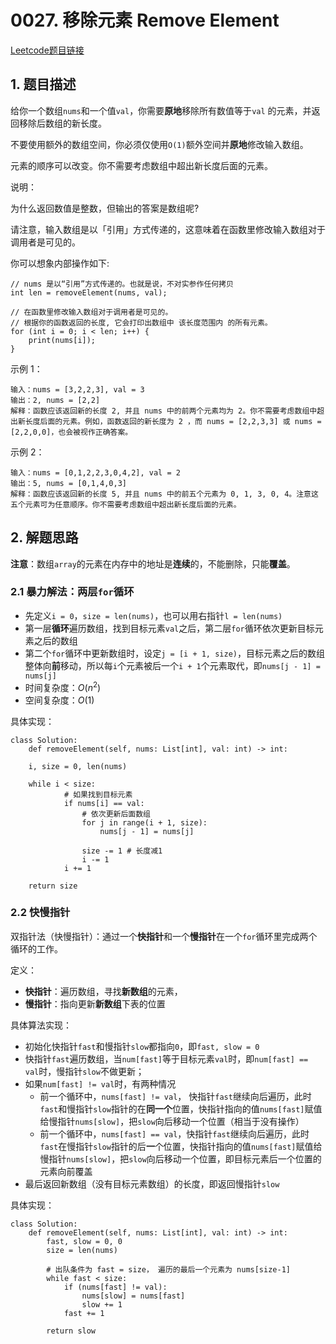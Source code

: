 # 0027. 移除元素 Remove Element
[Leetcode题目链接](https://leetcode.com/problems/remove-element/description/)

## 1. 题目描述
给你一个数组`nums`和一个值`val`，你需要**原地**移除所有数值等于`val` 的元素，并返回移除后数组的新长度。

不要使用额外的数组空间，你必须仅使用`O(1)`额外空间并**原地**修改输入数组。

元素的顺序可以改变。你不需要考虑数组中超出新长度后面的元素。

说明：

为什么返回数值是整数，但输出的答案是数组呢?

请注意，输入数组是以「引用」方式传递的，这意味着在函数里修改输入数组对于调用者是可见的。

你可以想象内部操作如下:
```
// nums 是以“引用”方式传递的。也就是说，不对实参作任何拷贝
int len = removeElement(nums, val);

// 在函数里修改输入数组对于调用者是可见的。
// 根据你的函数返回的长度, 它会打印出数组中 该长度范围内 的所有元素。
for (int i = 0; i < len; i++) {
    print(nums[i]);
}
```

示例 1：
```
输入：nums = [3,2,2,3], val = 3
输出：2, nums = [2,2]
解释：函数应该返回新的长度 2, 并且 nums 中的前两个元素均为 2。你不需要考虑数组中超出新长度后面的元素。例如，函数返回的新长度为 2 ，而 nums = [2,2,3,3] 或 nums = [2,2,0,0]，也会被视作正确答案。
```

示例 2：
```
输入：nums = [0,1,2,2,3,0,4,2], val = 2
输出：5, nums = [0,1,4,0,3]
解释：函数应该返回新的长度 5, 并且 nums 中的前五个元素为 0, 1, 3, 0, 4。注意这五个元素可为任意顺序。你不需要考虑数组中超出新长度后面的元素。
```

## 2. 解题思路
**注意**：数组`array`的元素在内存中的地址是**连续**的，不能删除，只能**覆盖**。

### 2.1 暴力解法：两层`for`循环
* 先定义`i = 0`，`size = len(nums)`，也可以用右指针`l = len(nums)`
* 第一层**循环**遍历数组，找到目标元素`val`之后，第二层`for`循环依次更新目标元素之后的数组
* 第二个`for`循环中更新数组时，设定`j = [i + 1, size)`，目标元素之后的数组整体向**前**移动，所以每`i`个元素被后一个`i + 1`个元素取代，即`nums[j - 1] = nums[j]`
* 时间复杂度：$O(n^2)$
* 空间复杂度：$O(1)$

具体实现：

```
class Solution:
    def removeElement(self, nums: List[int], val: int) -> int:

    i, size = 0, len(nums)

    while i < size:
            # 如果找到目标元素
            if nums[i] == val:
                # 依次更新后面数组
                for j in range(i + 1, size):
                    nums[j - 1] = nums[j]
                
                size -= 1 # 长度减1
                i -= 1
            i += 1
    
    return size
```

### 2.2 快慢指针
双指针法（快慢指针）：通过一个**快指针**和一个**慢指针**在一个`for`循环里完成两个循环的工作。

定义：
* **快指针**：遍历数组，寻找**新数组**的元素，
* **慢指针**：指向更新**新数组**下表的位置

具体算法实现：
* 初始化快指针`fast`和慢指针`slow`都指向`0`，即`fast, slow = 0` 
* 快指针`fast`遍历数组，当`num[fast]`等于目标元素`val`时，即`num[fast] == val`时，慢指针`slow`不做更新；
* 如果`num[fast] != val`时，有两种情况
  * 前一个循环中，`nums[fast] != val`， 快指针`fast`继续向后遍历，此时`fast`和慢指针`slow`指针的在**同一个**位置，快指针指向的值`nums[fast]`赋值给慢指针`nums[slow]`，把`slow`向后移动一个位置（相当于没有操作）
  * 前一个循环中，`nums[fast] == val`，快指针`fast`继续向后遍历，此时`fast`在慢指针`slow`指针的后**一**个位置，快指针指向的值`nums[fast]`赋值给慢指针`nums[slow]`，把`slow`向后移动一个位置，即目标元素后一个位置的元素向前覆盖
* 最后返回新数组（没有目标元素数组）的长度，即返回慢指针`slow`

具体实现：
```
class Solution:
    def removeElement(self, nums: List[int], val: int) -> int:
        fast, slow = 0, 0
        size = len(nums)

        # 出队条件为 fast = size， 遍历的最后一个元素为 nums[size-1]
        while fast < size: 
            if (nums[fast] != val):
                nums[slow] = nums[fast]
                slow += 1
            fast += 1

        return slow
```